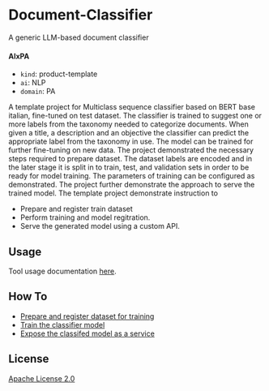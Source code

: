 # Document-Classifier
A generic LLM-based document classifier

#### AIxPA

-   `kind`: product-template
-   `ai`: NLP
-   `domain`: PA

A template project for Multiclass sequence classifier based on BERT base italian, fine-tuned on test dataset. The classifier is trained to suggest one or more labels from the taxonomy needed to categorize documents. When given a title, a description and an objective the classifier can predict the appropriate label from the taxonomy in use. The model can be trained for further fine-tuning on new data. The project demonstrated the necessary steps required to prepare dataset. The dataset labels are encoded and in the later stage it is split in to train, test, and validation sets in order to be ready for model training. The parameters of training can be configured as demonstrated. The project further demonstrate the approach to serve the trained model. The template project demonstrate instruction to

- Prepare and register train dataset
- Perform training and model regitration.
- Serve the generated model using a custom API.

## Usage

Tool usage documentation [here](./docs/usage.md).

## How To

- [Prepare and register dataset for training](./docs/howto/process.md)
- [Train the classifier model](./docs/howto/train.md)
- [Expose the classifed model as a service](./docs/howto/expose.md)


## License

[Apache License 2.0](./LICENSE)
